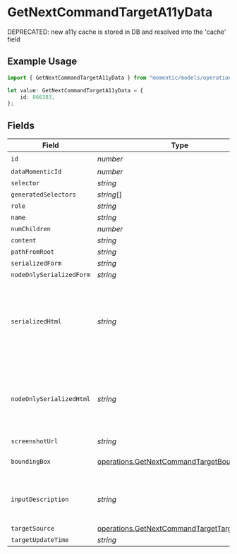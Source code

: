 # GetNextCommandTargetA11yData

DEPRECATED: new a11y cache is stored in DB and resolved into the 'cache' field

## Example Usage

```typescript
import { GetNextCommandTargetA11yData } from "momentic/models/operations";

let value: GetNextCommandTargetA11yData = {
    id: 866383,
};
```

## Fields

| Field                                                                                                      | Type                                                                                                       | Required                                                                                                   | Description                                                                                                |
| ---------------------------------------------------------------------------------------------------------- | ---------------------------------------------------------------------------------------------------------- | ---------------------------------------------------------------------------------------------------------- | ---------------------------------------------------------------------------------------------------------- |
| `id`                                                                                                       | *number*                                                                                                   | :heavy_check_mark:                                                                                         | N/A                                                                                                        |
| `dataMomenticId`                                                                                           | *number*                                                                                                   | :heavy_minus_sign:                                                                                         | N/A                                                                                                        |
| `selector`                                                                                                 | *string*                                                                                                   | :heavy_minus_sign:                                                                                         | N/A                                                                                                        |
| `generatedSelectors`                                                                                       | *string*[]                                                                                                 | :heavy_minus_sign:                                                                                         | N/A                                                                                                        |
| `role`                                                                                                     | *string*                                                                                                   | :heavy_minus_sign:                                                                                         | N/A                                                                                                        |
| `name`                                                                                                     | *string*                                                                                                   | :heavy_minus_sign:                                                                                         | N/A                                                                                                        |
| `numChildren`                                                                                              | *number*                                                                                                   | :heavy_minus_sign:                                                                                         | N/A                                                                                                        |
| `content`                                                                                                  | *string*                                                                                                   | :heavy_minus_sign:                                                                                         | N/A                                                                                                        |
| `pathFromRoot`                                                                                             | *string*                                                                                                   | :heavy_minus_sign:                                                                                         | N/A                                                                                                        |
| `serializedForm`                                                                                           | *string*                                                                                                   | :heavy_minus_sign:                                                                                         | N/A                                                                                                        |
| `nodeOnlySerializedForm`                                                                                   | *string*                                                                                                   | :heavy_minus_sign:                                                                                         | N/A                                                                                                        |
| `serializedHtml`                                                                                           | *string*                                                                                                   | :heavy_minus_sign:                                                                                         | pruned html including 1 neighbor and 1 layer of children. value for text inputs pruned.                    |
| `nodeOnlySerializedHtml`                                                                                   | *string*                                                                                                   | :heavy_minus_sign:                                                                                         | outerHtml of the element without any children. value for text inputs pruned.                               |
| `screenshotUrl`                                                                                            | *string*                                                                                                   | :heavy_minus_sign:                                                                                         | N/A                                                                                                        |
| `boundingBox`                                                                                              | [operations.GetNextCommandTargetBoundingBox](../../models/operations/getnextcommandtargetboundingbox.md)   | :heavy_minus_sign:                                                                                         | css pixel bounding box                                                                                     |
| `inputDescription`                                                                                         | *string*                                                                                                   | :heavy_minus_sign:                                                                                         | the description that generated this cache                                                                  |
| `targetSource`                                                                                             | [operations.GetNextCommandTargetTargetSource](../../models/operations/getnextcommandtargettargetsource.md) | :heavy_minus_sign:                                                                                         | N/A                                                                                                        |
| `targetUpdateTime`                                                                                         | *string*                                                                                                   | :heavy_minus_sign:                                                                                         | N/A                                                                                                        |